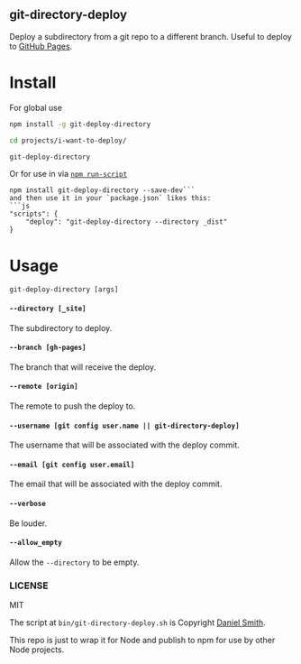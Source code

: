 git-directory-deploy
--------------------

Deploy a subdirectory from a git repo to a different branch. Useful to
deploy to [GitHub Pages](https://pages.github.com/).


# Install

For global use
```sh
npm install -g git-deploy-directory

cd projects/i-want-to-deploy/

git-deploy-directory
```

Or for use in via [`npm run-script`](https://docs.npmjs.com/cli/run-script)
```
npm install git-deploy-directory --save-dev```
and then use it in your `package.json` likes this:
```js
"scripts": {
    "deploy": "git-deploy-directory --directory _dist"
}
```


# Usage
`git-deploy-directory [args]`

#### `--directory [_site]`
The subdirectory to deploy.

#### `--branch [gh-pages]`
The branch that will receive the deploy.

#### `--remote [origin]`
The remote to push the deploy to.

#### `--username [git config user.name || git-directory-deploy]`
The username that will be associated with the deploy commit.

#### `--email [git config user.email]`
The email that will be associated with the deploy commit.

#### `--verbose`
Be louder.

#### `--allow_empty`
Allow the `--directory` to be empty.


### LICENSE

MIT

The script at `bin/git-directory-deploy.sh` is Copyright [Daniel Smith](https://github.com/X1011/git-directory-deploy).

This repo is just to wrap it for Node and publish to npm for use by other Node projects.
